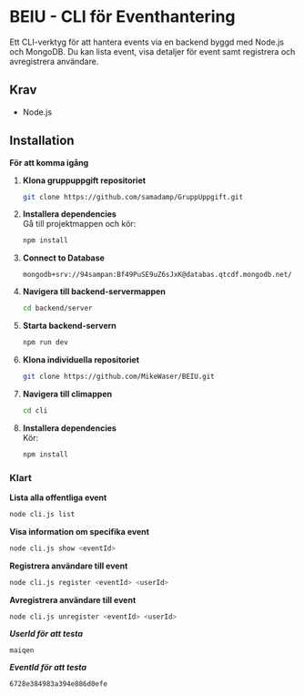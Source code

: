 # BEIU - CLI för Eventhantering

Ett CLI-verktyg för att hantera events via en backend byggd med Node.js och MongoDB. Du kan lista event, visa detaljer för event samt registrera och avregistrera användare.

## Krav

* Node.js

 ## Installation

**För att komma igång**



1. **Klona gruppuppgift repositoriet**  
   ```bash
   git clone https://github.com/samadamp/GruppUppgift.git
   ```
2. **Installera dependencies**  
   Gå till projektmappen och kör:
   ```bash
   npm install
   ```
3. **Connect to Database**
   ```
   mongodb+srv://94sampan:Bf49PuSE9uZ6sJxK@databas.qtcdf.mongodb.net/
   ```
5. **Navigera till backend-servermappen**
   ```bash
   cd backend/server
   ```
6. **Starta backend-servern**
   ```bash
   npm run dev
   ```

   
7. **Klona individuella repositoriet**
   ```bash
   git clone https://github.com/MikeWaser/BEIU.git
   ```
8. **Navigera till climappen**
   ```bash
   cd cli
   ```
9. **Installera dependencies**  
  Kör:
   ```bash
   npm install
   ```
### Klart

**Lista alla offentliga event**
```bash
node cli.js list
```
**Visa information om specifika event**
```bash
node cli.js show <eventId>
```
**Registrera användare till event**
```bash
node cli.js register <eventId> <userId>
```
**Avregistrera användare till event**
```bash
node cli.js unregister <eventId> <userId>
```

***UserId för att testa***
```
maiqen
```
***EventId för att testa***
```
6728e384983a394e886d0efe
```
